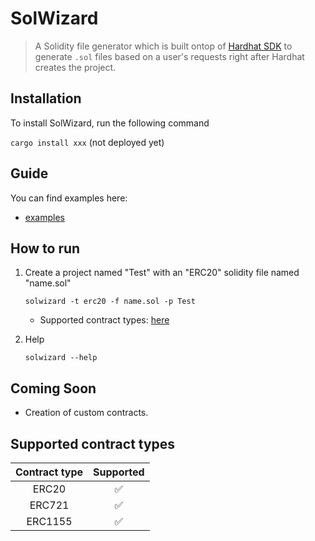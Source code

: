 # SolWizard

> A Solidity file generator which is built ontop of [Hardhat SDK](https://github.com/NomicFoundation/hardhat) to generate `.sol` files based on a user's requests right after Hardhat creates the project.

## Installation

To install SolWizard, run the following command

`cargo install xxx` (not deployed yet)

## Guide

You can find examples here:

-   [examples](https://github.com/solwizard/examples)

## How to run

1. Create a project named "Test" with an "ERC20" solidity file named "name.sol"

    `solwizard -t erc20 -f name.sol -p Test`

    - Supported contract types: [here](https://github.com/WillDera/SolWizard#supported-contract-types)

2. Help

    `solwizard --help`

## Coming Soon

-   Creation of custom contracts.

## Supported contract types

| Contract type | Supported |
| :-----------: | :-------: |
|     ERC20     |    ✅     |
|    ERC721     |    ✅     |
|    ERC1155    |    ✅     |
